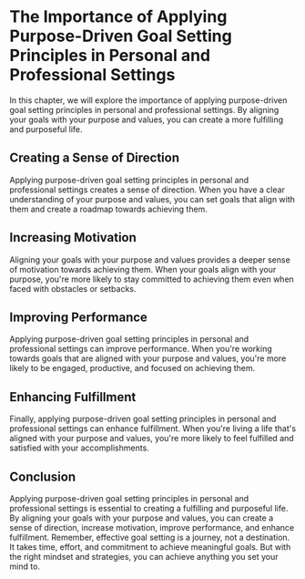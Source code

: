 The Importance of Applying Purpose-Driven Goal Setting Principles in Personal and Professional Settings
==============================================================================================================================================================================================

In this chapter, we will explore the importance of applying purpose-driven goal setting principles in personal and professional settings. By aligning your goals with your purpose and values, you can create a more fulfilling and purposeful life.

Creating a Sense of Direction
-----------------------------

Applying purpose-driven goal setting principles in personal and professional settings creates a sense of direction. When you have a clear understanding of your purpose and values, you can set goals that align with them and create a roadmap towards achieving them.

Increasing Motivation
---------------------

Aligning your goals with your purpose and values provides a deeper sense of motivation towards achieving them. When your goals align with your purpose, you're more likely to stay committed to achieving them even when faced with obstacles or setbacks.

Improving Performance
---------------------

Applying purpose-driven goal setting principles in personal and professional settings can improve performance. When you're working towards goals that are aligned with your purpose and values, you're more likely to be engaged, productive, and focused on achieving them.

Enhancing Fulfillment
---------------------

Finally, applying purpose-driven goal setting principles in personal and professional settings can enhance fulfillment. When you're living a life that's aligned with your purpose and values, you're more likely to feel fulfilled and satisfied with your accomplishments.

Conclusion
----------

Applying purpose-driven goal setting principles in personal and professional settings is essential to creating a fulfilling and purposeful life. By aligning your goals with your purpose and values, you can create a sense of direction, increase motivation, improve performance, and enhance fulfillment. Remember, effective goal setting is a journey, not a destination. It takes time, effort, and commitment to achieve meaningful goals. But with the right mindset and strategies, you can achieve anything you set your mind to.
